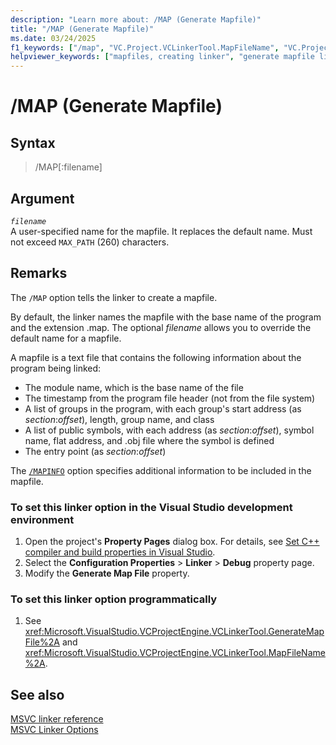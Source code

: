 ```yaml
---
description: "Learn more about: /MAP (Generate Mapfile)"
title: "/MAP (Generate Mapfile)"
ms.date: 03/24/2025
f1_keywords: ["/map", "VC.Project.VCLinkerTool.MapFileName", "VC.Project.VCLinkerTool.GenerateMapFile"]
helpviewer_keywords: ["mapfiles, creating linker", "generate mapfile linker option", "mapfile linker option", "mapfiles, information about program being linked", "MAP linker option", "-MAP linker option", "mapfiles, specifying file name", "/MAP linker option"]
---
```

# /MAP (Generate Mapfile)

## Syntax

> /MAP[:filename]

## Argument

*`filename`*\
A user-specified name for the mapfile. It replaces the default name. Must not exceed `MAX_PATH` (260) characters.

## Remarks

The `/MAP` option tells the linker to create a mapfile.

By default, the linker names the mapfile with the base name of the program and the extension .map. The optional *filename* allows you to override the default name for a mapfile.

A mapfile is a text file that contains the following information about the program being linked:

- The module name, which is the base name of the file
- The timestamp from the program file header (not from the file system)
- A list of groups in the program, with each group's start address (as *section*:*offset*), length, group name, and class
- A list of public symbols, with each address (as *section*:*offset*), symbol name, flat address, and .obj file where the symbol is defined
- The entry point (as *section*:*offset*)

The [`/MAPINFO`](mapinfo-include-information-in-mapfile.md) option specifies additional information to be included in the mapfile.

### To set this linker option in the Visual Studio development environment

1. Open the project's **Property Pages** dialog box. For details, see [Set C++ compiler and build properties in Visual Studio](../working-with-project-properties.md).
1. Select the **Configuration Properties** > **Linker** > **Debug** property page.
1. Modify the **Generate Map File** property.

### To set this linker option programmatically

1. See <xref:Microsoft.VisualStudio.VCProjectEngine.VCLinkerTool.GenerateMapFile%2A> and <xref:Microsoft.VisualStudio.VCProjectEngine.VCLinkerTool.MapFileName%2A>.

## See also

[MSVC linker reference](linking.md)\
[MSVC Linker Options](linker-options.md)
